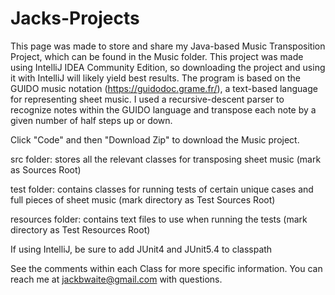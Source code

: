 # Jacks-Projects
This page was made to store and share my Java-based Music Transposition Project, which can be found in the Music folder.
This project was made using IntelliJ IDEA Community Edition, so downloading the project and using it with IntelliJ will likely yield best results.
The program is based on the GUIDO music notation (https://guidodoc.grame.fr/), a text-based language for representing sheet music. 
I used a recursive-descent parser to recognize notes within the GUIDO language and transpose each note by a given number of half steps up or down.

Click "Code" and then "Download Zip" to download the Music project.

src folder: stores all the relevant classes for transposing sheet music (mark as Sources Root)

test folder: contains classes for running tests of certain unique cases and full pieces of sheet music (mark directory as Test Sources Root)

resources folder: contains text files to use when running the tests (mark directory as Test Resources Root)

If using IntelliJ, be sure to add JUnit4 and JUnit5.4 to classpath

See the comments within each Class for more specific information. You can reach me at jackbwaite@gmail.com with questions.
